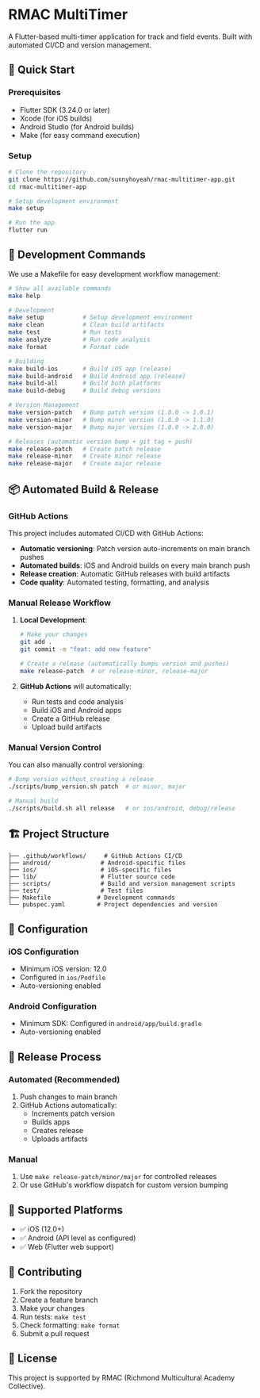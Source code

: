 # RMAC MultiTimer

A Flutter-based multi-timer application for track and field events. Built with automated CI/CD and version management.

## 🚀 Quick Start

### Prerequisites
- Flutter SDK (3.24.0 or later)
- Xcode (for iOS builds)
- Android Studio (for Android builds)
- Make (for easy command execution)

### Setup
```bash
# Clone the repository
git clone https://github.com/sunnyhoyeah/rmac-multitimer-app.git
cd rmac-multitimer-app

# Setup development environment
make setup

# Run the app
flutter run
```

## 🔨 Development Commands

We use a Makefile for easy development workflow management:

```bash
# Show all available commands
make help

# Development
make setup           # Setup development environment
make clean           # Clean build artifacts
make test            # Run tests
make analyze         # Run code analysis
make format          # Format code

# Building
make build-ios       # Build iOS app (release)
make build-android   # Build Android app (release)
make build-all       # Build both platforms
make build-debug     # Build debug versions

# Version Management
make version-patch   # Bump patch version (1.0.0 -> 1.0.1)
make version-minor   # Bump minor version (1.0.0 -> 1.1.0)
make version-major   # Bump major version (1.0.0 -> 2.0.0)

# Releases (automatic version bump + git tag + push)
make release-patch   # Create patch release
make release-minor   # Create minor release
make release-major   # Create major release
```

## 📦 Automated Build & Release

### GitHub Actions

This project includes automated CI/CD with GitHub Actions:

- **Automatic versioning**: Patch version auto-increments on main branch pushes
- **Automated builds**: iOS and Android builds on every main branch push
- **Release creation**: Automatic GitHub releases with build artifacts
- **Code quality**: Automated testing, formatting, and analysis

### Manual Release Workflow

1. **Local Development**:
   ```bash
   # Make your changes
   git add .
   git commit -m "feat: add new feature"
   
   # Create a release (automatically bumps version and pushes)
   make release-patch  # or release-minor, release-major
   ```

2. **GitHub Actions** will automatically:
   - Run tests and code analysis
   - Build iOS and Android apps
   - Create a GitHub release
   - Upload build artifacts

### Manual Version Control

You can also manually control versioning:

```bash
# Bump version without creating a release
./scripts/bump_version.sh patch  # or minor, major

# Manual build
./scripts/build.sh all release   # or ios/android, debug/release
```

## 🏗️ Project Structure

```
├── .github/workflows/     # GitHub Actions CI/CD
├── android/              # Android-specific files
├── ios/                  # iOS-specific files
├── lib/                  # Flutter source code
├── scripts/              # Build and version management scripts
├── test/                 # Test files
├── Makefile             # Development commands
└── pubspec.yaml         # Project dependencies and version
```

## 🔧 Configuration

### iOS Configuration
- Minimum iOS version: 12.0
- Configured in `ios/Podfile`
- Auto-versioning enabled

### Android Configuration
- Minimum SDK: Configured in `android/app/build.gradle`
- Auto-versioning enabled

## 🚀 Release Process

### Automated (Recommended)
1. Push changes to main branch
2. GitHub Actions automatically:
   - Increments patch version
   - Builds apps
   - Creates release
   - Uploads artifacts

### Manual
1. Use `make release-patch/minor/major` for controlled releases
2. Or use GitHub's workflow dispatch for custom version bumping

## 📱 Supported Platforms

- ✅ iOS (12.0+)
- ✅ Android (API level as configured)
- ✅ Web (Flutter web support)

## 🤝 Contributing

1. Fork the repository
2. Create a feature branch
3. Make your changes
4. Run tests: `make test`
5. Check formatting: `make format`
6. Submit a pull request

## 📄 License

This project is supported by RMAC (Richmond Multicultural Academy Collective).
